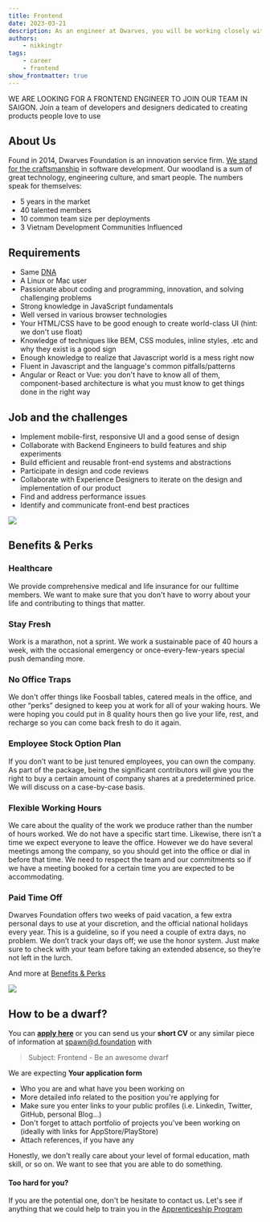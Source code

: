 ```yaml
---
title: Frontend
date: 2023-03-21
description: As an engineer at Dwarves, you will be working closely with a team of talented, kind people and working directly with our clients. There is a lot of freedom to contribute to the quality of the project and improve, or prove yourself
authors: 
    - nikkingtr
tags: 
    - career
    - frontend
show_frontmatter: true
---
```


WE ARE LOOKING FOR A FRONTEND ENGINEER TO JOIN OUR TEAM IN SAIGON. Join a team of developers and designers dedicated to creating products people love to use

## About Us

Found in 2014, Dwarves Foundation is an innovation service firm. [We stand for the craftsmanship]() in software development. Our woodland is a sum of great technology, engineering culture, and smart people. The numbers speak for themselves:

* 5 years in the market
* 40 talented members
* 10 common team size per deployments
* 3 Vietnam Development Communities Influenced

## Requirements

* Same [DNA]()
* A Linux or Mac user
* Passionate about coding and programming, innovation, and solving challenging problems
* Strong knowledge in JavaScript fundamentals
* Well versed in various browser technologies
* Your HTML/CSS have to be good enough to create world-class UI (hint: we don't use float)
* Knowledge of techniques like BEM, CSS modules, inline styles, .etc and why they exist is a good sign
* Enough knowledge to realize that Javascript world is a mess right now
* Fluent in Javascript and the language's common pitfalls/patterns
* Angular or React or Vue: you don't have to know all of them, component-based architecture is what you must know to get things done in the right way

## Job and the challenges

* Implement mobile-first, responsive UI and a good sense of design
* Collaborate with Backend Engineers to build features and ship experiments
* Build efficient and reusable front-end systems and abstractions
* Participate in design and code reviews
* Collaborate with Experience Designers to iterate on the design and implementation of our product
* Find and address performance issues
* Identify and communicate front-end best practices

![](assets/process.png)

## Benefits & Perks

### Healthcare

We provide comprehensive medical and life insurance for our fulltime members. We want to make sure that you don't have to worry about your life and contributing to things that matter.

### Stay Fresh

Work is a marathon, not a sprint. We work a sustainable pace of 40 hours a week, with the occasional emergency or once-every-few-years special push demanding more.

### No Office Traps

We don't offer things like Foosball tables, catered meals in the office, and other “perks” designed to keep you at work for all of your waking hours. We were hoping you could put in 8 quality hours then go live your life, rest, and recharge so you can come back fresh to do it again.

### Employee Stock Option Plan

If you don’t want to be just tenured employees, you can own the company. As part of the package, being the significant contributors will give you the right to buy a certain amount of company shares at a predetermined price. We will discuss on a case-by-case basis.

### Flexible Working Hours

We care about the quality of the work we produce rather than the number of hours worked. We do not have a specific start time. Likewise, there isn’t a time we expect everyone to leave the office. However we do have several meetings among the company, so you should get into the office or dial in before that time. We need to respect the team and our commitments so if we have a meeting booked for a certain time you are expected to be accommodating.

### Paid Time Off

Dwarves Foundation offers two weeks of paid vacation, a few extra personal days to use at your discretion, and the official national holidays every year. This is a guideline, so if you need a couple of extra days, no problem. We don’t track your days off; we use the honor system. Just make sure to check with your team before taking an extended absence, so they’re not left in the lurch.

And more at [Benefits & Perks]()

![](assets/team.png)

## How to be a dwarf?

You can [**apply here**](https://dwarves.careers/jobs/software-engineer-front-end--dwarves-foundation--saigon/) or you can send us your **short CV** or any similar piece of information at [spawn@d.foundation](mailtospawnd.foundation) with

 >
 > Subject: Frontend - Be an awesome dwarf

We are expecting **Your application form**

* Who you are and what have you been working on
* More detailed info related to the position you're applying for
* Make sure you enter links to your public profiles (i.e. Linkedin, Twitter, GitHub, personal Blog...)
* Don't forget to attach portfolio of projects you've been working on (ideally with links for AppStore/PlayStore)
* Attach references, if you have any

Honestly, we don't really care about your level of formal education, math skill, or so on. We want to see that you are able to do something.

#### Too hard for you?

If you are the potential one, don't be hesitate to contact us. Let's see if anything that we could help to train you in the [Apprenticeship Program]()
